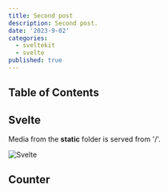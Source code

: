 ```yaml
---
title: Second post
description: Second post.
date: '2023-9-02'
categories: 
  - sveltekit
  - svelte
published: true
---
```


<script>
  import Counter from './counter.svelte'
</script> 

## Table of Contents

## Svelte

Media from the **static** folder is served from '/'.

![Svelte](favicon.png)

## Counter

<Counter />